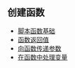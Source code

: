 ## 创建函数

- [脚本函数基础](basic_script_functions)
- [函数返回值](returning_value_from_function)
- [向函数传递参数](passing_parameters_to_a_function)
- [在函数中处理变量](handling_variables_in_a_function)

